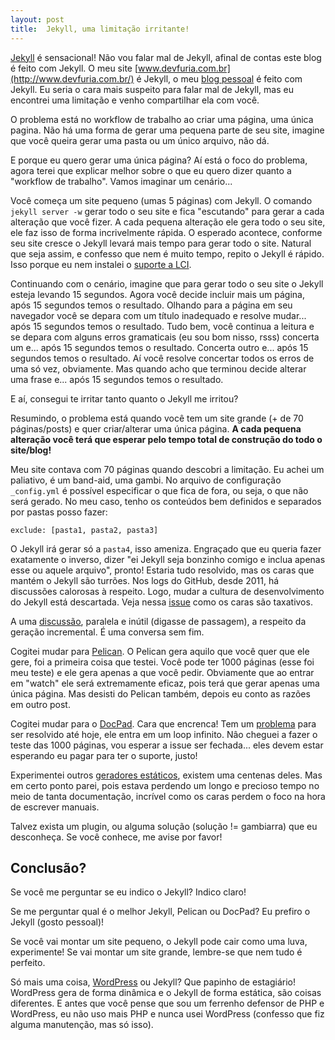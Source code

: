 ```yaml
---
layout: post
title:  Jekyll, uma limitação irritante!
---
```



[Jekyll](http://jekyllrb.com/) é sensacional! Não vou falar mal de Jekyll, afinal de contas este blog é feito com Jekyll.
O meu site [www.devfuria.com.br](http://www.devfuria.com.br/) é Jekyll, o meu [blog pessoal](https://flaviomicheletti.github.io/)
é feito com Jekyll. Eu seria o cara mais suspeito para falar mal de Jekyll, mas eu encontrei uma limitação e venho 
compartilhar ela com você.

O problema está no workflow de trabalho ao criar uma página, uma única pagina. Não há uma forma de gerar uma pequena parte
de seu site, imagine que você queira gerar uma pasta ou um único arquivo, não dá.

E porque eu quero gerar uma única página? Aí está o foco do problema, agora terei que explicar melhor sobre o que eu 
quero dizer quanto a "workflow de trabalho". Vamos imaginar um cenário...

Você começa um site pequeno (umas 5 páginas) com Jekyll. O comando `jekyll server -w` gerar todo o seu site e fica 
"escutando" para gerar a cada alteração que você fizer. A cada pequena alteração ele gera todo o seu site, ele faz isso 
de forma incrivelmente rápida. O esperado acontece, conforme seu site cresce o Jekyll levará mais tempo para gerar 
todo o site. Natural que seja assim, e confesso que nem é muito tempo, repito o Jekyll é rápido. Isso porque eu nem
instalei o [suporte a LCI](http://octopress.nayaklabs.com/blog/2014/08/07/for-10x-faster-lsi-support/).

Continuando com o cenário, imagine que para gerar todo o seu site o Jekyll esteja levando 15 segundos. Agora você decide
incluir mais um página, após 15 segundos temos o resultado. Olhando para a página em seu navegador você se depara com
um título inadequado e resolve mudar... após 15 segundos temos o resultado. Tudo bem, você continua a leitura e se depara
com alguns erros gramaticais (eu sou bom nisso, rsss) concerta um e... após 15 segundos temos o resultado. Concerta outro
e... após 15 segundos temos o resultado. Aí você resolve concertar todos os erros de uma só vez, obviamente. Mas quando
acho que terminou decide alterar uma frase e... após 15 segundos temos o resultado.

E aí, consegui te irritar tanto quanto o Jekyll me irritou?

Resumindo, o problema está quando você tem um site grande (+ de 70 páginas/posts) e quer criar/alterar uma única página.
__A cada pequena alteração você terá que esperar pelo tempo total de construção do todo o site/blog!__


Meu site contava com 70 páginas quando descobri a limitação. Eu achei um paliativo, é um band-aid, uma gambi. No arquivo
de configuração `_config.yml` é possível especificar o que fica de fora, ou seja, o que não será gerado. No meu caso,
tenho os conteúdos bem definidos e separados por pastas posso fazer:

	exclude: [pasta1, pasta2, pasta3]

O Jekyll irá gerar só a `pasta4`, isso ameniza. Engraçado que eu queria fazer exatamente o inverso, dizer "ei Jekyll seja
bonzinho comigo e inclua apenas esse ou aquele arquivo", pronto! Estaria tudo resolvido, mas os caras que mantém o Jekyll
são turrões. Nos logs do GitHub, desde 2011, há discussões calorosas à respeito. Logo, mudar a cultura de desenvolvimento 
do Jekyll está descartada. Veja nessa [issue](https://github.com/jekyll/jekyll-help/issues/123) como os caras são taxativos.

A uma [discussão](https://github.com/jekyll/jekyll/issues/380), paralela e inútil (digasse de passagem), a respeito da geração incremental. É uma conversa sem fim.

Cogitei mudar para [Pelican](http://blog.getpelican.com/). O Pelican gera aquilo que você quer que ele gere, foi a 
primeira coisa que testei. Você pode ter 1000 páginas (esse foi meu teste) e ele gera apenas a que você pedir. Obviamente
que ao entrar em "watch" ele será extremamente eficaz, pois terá que gerar apenas uma única página. Mas desisti do Pelican
também, depois eu conto as razões em outro post.

Cogitei mudar para o [DocPad](http://docpad.org/). Cara que encrenca! Tem um [problema](https://github.com/docpad/docpad/issues/885) para ser resolvido até hoje, ele entra em um loop infinito. Nâo cheguei a fazer o teste das 1000 páginas, vou esperar a issue ser fechada... eles devem estar esperando eu pagar para ter o suporte, justo! 

Experimentei outros [geradores estáticos](https://github.com/pinceladasdaweb/Static-Site-Generators), existem uma centenas
deles. Mas em certo ponto parei, pois estava perdendo um longo e precioso tempo no meio de tanta documentação, incrível 
como os caras perdem o foco na hora de escrever manuais.

Talvez exista um plugin, ou alguma solução (solução != gambiarra) que eu desconheça. Se você conhece, me avise por favor!


Conclusão?
---

Se você me perguntar se eu indico o Jekyll? Indico claro!

Se me perguntar qual é o melhor Jekyll, Pelican ou DocPad? Eu prefiro o Jekyll (gosto pessoal)!

Se você vai montar um site pequeno, o Jekyll pode cair como uma luva, experimente! Se vai montar um site grande, lembre-se
que nem tudo é perfeito.

Só mais uma coisa, [WordPress](https://wordpress.com/) ou Jekyll? Que papinho de estagiário! WordPress gera de forma
dinâmica e o Jekyll de forma estática, são coisas diferentes. E antes que você pense que sou um ferrenho defensor de
PHP e WordPress, eu não uso mais PHP e nunca usei WordPress (confesso que fiz alguma manutenção, mas só isso).
